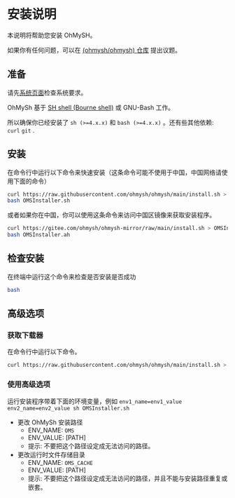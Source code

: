 # 安装说明

本说明将帮助您安装 OhMySH。

如果你有任何问题，可以在 [(ohmysh/ohmysh) 仓库](https://github.com/ohmysh/ohmysh/issues) 提出议题。

## 准备

请先[系统页面](/zh_cn/getting-started/system)检查系统要求。

OhMySh 基于 [SH shell (Bourne shell)](https://en.wikipedia.org/wiki/Bourne_shell) 或 GNU-Bash 工作。

所以确保你已经安装了 `sh (>=4.x.x)` 和 `bash (>=4.x.x)` 。还有些其他依赖: `curl` `git` .

## 安装

在命令行中运行以下命令来快速安装（这条命令可能不使用于中国，中国网络请使用下面的命令）

```bash
curl https://raw.githubusercontent.com/ohmysh/ohmysh/main/install.sh > OMSInstaller.sh
bash OMSInstaller.sh
```

或者如果你在中国，你可以使用这条命令来访问中国区镜像来获取安装程序。

```bash
curl https://gitee.com/ohmysh/ohmysh-mirror/raw/main/install.sh > OMSInstaller.sh
bash OMSInstaller.ah
```

## 检查安装

在终端中运行这个命令来检查是否安装是否成功

```bash
bash
```

## 高级选项

### 获取下载器

在命令行中运行以下命令。

```sh
curl https://raw.githubusercontent.com/ohmysh/ohmysh/main/install.sh > OMSInstaller.sh
```

### 使用高级选项

运行安装程序带着下面的环境变量，例如 `env1_name=env1_value env2_name=env2_value sh OMSInstaller.sh`

- 更改 OhMySh 安装路径
  - ENV_NAME: `OMS`
  - ENV_VALUE: [PATH]
  - 提示: 不要把这个路径设定成无法访问的路径。
- 更改运行时文件存储目录
  - ENV_NAME: `OMS_CACHE`
  - ENV_VALUE: [PATH]
  - 提示: 不要把这个路径设定成无法访问的路径，并且不能与安装路径重复或嵌套。
